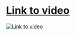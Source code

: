 # [Link to video](https://www.youtube.com/watch?v=24RU2UEc8H0)
[![Link to video](https://i.imgur.com/fVrRTeI.png)](https://www.youtube.com/watch?v=24RU2UEc8H0)
